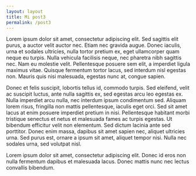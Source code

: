 ```yaml
---
layout: layout
title: Mi post3
permalink: /post3
---
```


<p>Lorem ipsum dolor sit amet, consectetur adipiscing elit. Sed sagittis elit purus, a auctor velit auctor nec. Etiam nec gravida augue. Donec iaculis, urna et sodales ultricies, nulla tortor pretium ex, eget ullamcorper quam neque eu turpis. Nulla vehicula facilisis neque, nec pharetra nibh sagittis nec. Nam eu molestie velit. Pellentesque posuere sem elit, a imperdiet ligula maximus vitae. Quisque fermentum tortor lacus, sed interdum nisl egestas non. Mauris quis nisi malesuada, egestas nunc at, congue sapien.
</p>
<p>
Donec et felis suscipit, lobortis tellus id, commodo turpis. Sed eleifend, velit ac suscipit luctus, ante nulla sagittis ex, sed egestas arcu leo egestas ex. Nulla imperdiet arcu nulla, nec interdum ipsum condimentum sed. Aliquam lorem risus, fringilla non mattis pellentesque, iaculis eget orci. Sed sit amet lacus at enim posuere imperdiet pretium in nisi. Pellentesque habitant morbi tristique senectus et netus et malesuada fames ac turpis egestas. Ut bibendum efficitur velit non elementum. Sed dictum lacinia ante sed porttitor. Donec enim massa, dapibus sit amet sapien nec, aliquet ultricies urna. Sed purus est, ornare a ipsum sit amet, aliquet tempor nisi. Nulla nec sodales urna, sed volutpat nisl.

</p>
<p>
    Lorem ipsum dolor sit amet, consectetur adipiscing elit.
    Donec id eros non nulla fermentum dapibus et malesuada lacus.
    Donec mattis nunc nec lectus convallis bibendum.



</p>
